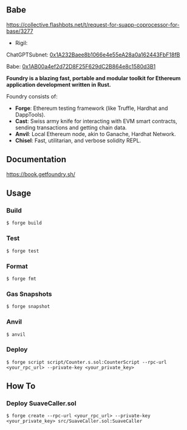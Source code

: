 ## Babe

https://collective.flashbots.net/t/request-for-suapp-coprocessor-for-base/3277

- Rigil:

ChatGPTSubnet: [0x1A232Baee8b1066e4e55eA28a0a162443FbF18fB](https://explorer.rigil.suave.flashbots.net/address/0x1A232Baee8b1066e4e55eA28a0a162443FbF18fB)

Babe: [0x1AB00a4ef2d72D8F25F629dC2B864e8c1580d3B1](https://explorer.rigil.suave.flashbots.net/address/0x1AB00a4ef2d72D8F25F629dC2B864e8c1580d3B1)

**Foundry is a blazing fast, portable and modular toolkit for Ethereum application development written in Rust.**

Foundry consists of:

-   **Forge**: Ethereum testing framework (like Truffle, Hardhat and DappTools).
-   **Cast**: Swiss army knife for interacting with EVM smart contracts, sending transactions and getting chain data.
-   **Anvil**: Local Ethereum node, akin to Ganache, Hardhat Network.
-   **Chisel**: Fast, utilitarian, and verbose solidity REPL.

## Documentation

https://book.getfoundry.sh/

## Usage

### Build

```shell
$ forge build
```

### Test

```shell
$ forge test
```

### Format

```shell
$ forge fmt
```

### Gas Snapshots

```shell
$ forge snapshot
```

### Anvil

```shell
$ anvil
```

### Deploy

```shell
$ forge script script/Counter.s.sol:CounterScript --rpc-url <your_rpc_url> --private-key <your_private_key>
```

## How To

### Deploy SuaveCaller.sol

```shell
$ forge create --rpc-url <your_rpc_url> --private-key <your_private_key> src/SuaveCaller.sol:SuaveCaller
```